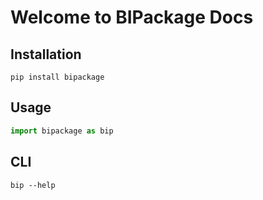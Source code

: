 # Welcome to BIPackage Docs

## Installation

```shell
pip install bipackage
```

## Usage

```python
import bipackage as bip
```

## CLI

```shell
bip --help
```